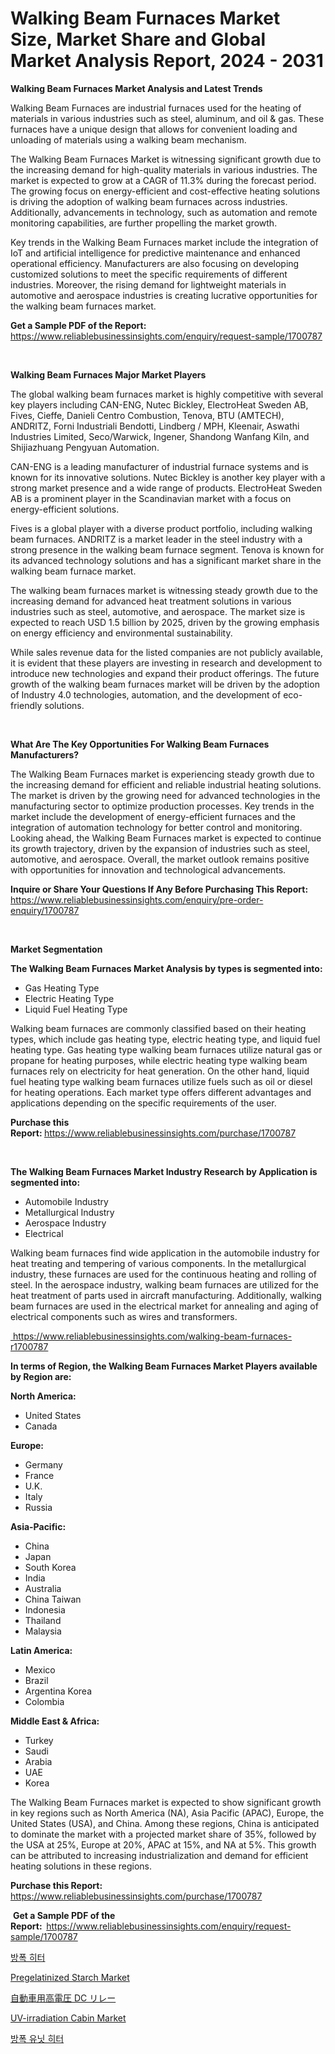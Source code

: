 <p><h1>Walking Beam Furnaces Market Size, Market Share and Global Market Analysis Report, 2024 - 2031</h1></p><p><strong>Walking Beam Furnaces Market Analysis and Latest Trends</strong></p>
<p><p>Walking Beam Furnaces are industrial furnaces used for the heating of materials in various industries such as steel, aluminum, and oil & gas. These furnaces have a unique design that allows for convenient loading and unloading of materials using a walking beam mechanism.</p><p>The Walking Beam Furnaces Market is witnessing significant growth due to the increasing demand for high-quality materials in various industries. The market is expected to grow at a CAGR of 11.3% during the forecast period. The growing focus on energy-efficient and cost-effective heating solutions is driving the adoption of walking beam furnaces across industries. Additionally, advancements in technology, such as automation and remote monitoring capabilities, are further propelling the market growth.</p><p>Key trends in the Walking Beam Furnaces market include the integration of IoT and artificial intelligence for predictive maintenance and enhanced operational efficiency. Manufacturers are also focusing on developing customized solutions to meet the specific requirements of different industries. Moreover, the rising demand for lightweight materials in automotive and aerospace industries is creating lucrative opportunities for the walking beam furnaces market.</p></p>
<p><strong>Get a Sample PDF of the Report:&nbsp;</strong> <a href="https://www.reliablebusinessinsights.com/enquiry/request-sample/1700787">https://www.reliablebusinessinsights.com/enquiry/request-sample/1700787</a></p>
<p>&nbsp;</p>
<p><strong>Walking Beam Furnaces Major Market Players</strong></p>
<p><p>The global walking beam furnaces market is highly competitive with several key players including CAN-ENG, Nutec Bickley, ElectroHeat Sweden AB, Fives, Cieffe, Danieli Centro Combustion, Tenova, BTU (AMTECH), ANDRITZ, Forni Industriali Bendotti, Lindberg / MPH, Kleenair, Aswathi Industries Limited, Seco/Warwick, Ingener, Shandong Wanfang Kiln, and Shijiazhuang Pengyuan Automation.</p><p>CAN-ENG is a leading manufacturer of industrial furnace systems and is known for its innovative solutions. Nutec Bickley is another key player with a strong market presence and a wide range of products. ElectroHeat Sweden AB is a prominent player in the Scandinavian market with a focus on energy-efficient solutions.</p><p>Fives is a global player with a diverse product portfolio, including walking beam furnaces. ANDRITZ is a market leader in the steel industry with a strong presence in the walking beam furnace segment. Tenova is known for its advanced technology solutions and has a significant market share in the walking beam furnace market.</p><p>The walking beam furnaces market is witnessing steady growth due to the increasing demand for advanced heat treatment solutions in various industries such as steel, automotive, and aerospace. The market size is expected to reach USD 1.5 billion by 2025, driven by the growing emphasis on energy efficiency and environmental sustainability.</p><p>While sales revenue data for the listed companies are not publicly available, it is evident that these players are investing in research and development to introduce new technologies and expand their product offerings. The future growth of the walking beam furnaces market will be driven by the adoption of Industry 4.0 technologies, automation, and the development of eco-friendly solutions.</p></p>
<p>&nbsp;</p>
<p><strong>What Are The Key Opportunities For Walking Beam Furnaces Manufacturers?</strong></p>
<p><p>The Walking Beam Furnaces market is experiencing steady growth due to the increasing demand for efficient and reliable industrial heating solutions. The market is driven by the growing need for advanced technologies in the manufacturing sector to optimize production processes. Key trends in the market include the development of energy-efficient furnaces and the integration of automation technology for better control and monitoring. Looking ahead, the Walking Beam Furnaces market is expected to continue its growth trajectory, driven by the expansion of industries such as steel, automotive, and aerospace. Overall, the market outlook remains positive with opportunities for innovation and technological advancements.</p></p>
<p><strong>Inquire or Share Your Questions If Any Before Purchasing This Report:</strong> <a href="https://www.reliablebusinessinsights.com/enquiry/pre-order-enquiry/1700787">https://www.reliablebusinessinsights.com/enquiry/pre-order-enquiry/1700787</a></p>
<p>&nbsp;</p>
<p><strong>Market Segmentation</strong></p>
<p><strong>The Walking Beam Furnaces Market Analysis by types is segmented into:</strong></p>
<p><ul><li>Gas Heating Type</li><li>Electric Heating Type</li><li>Liquid Fuel Heating Type</li></ul></p>
<p><p>Walking beam furnaces are commonly classified based on their heating types, which include gas heating type, electric heating type, and liquid fuel heating type. Gas heating type walking beam furnaces utilize natural gas or propane for heating purposes, while electric heating type walking beam furnaces rely on electricity for heat generation. On the other hand, liquid fuel heating type walking beam furnaces utilize fuels such as oil or diesel for heating operations. Each market type offers different advantages and applications depending on the specific requirements of the user.</p></p>
<p><strong>Purchase this Report:&nbsp;</strong><a href="https://www.reliablebusinessinsights.com/purchase/1700787">https://www.reliablebusinessinsights.com/purchase/1700787</a></p>
<p>&nbsp;</p>
<p><strong>The Walking Beam Furnaces Market Industry Research by Application is segmented into:</strong></p>
<p><ul><li>Automobile Industry</li><li>Metallurgical Industry</li><li>Aerospace Industry</li><li>Electrical</li></ul></p>
<p><p>Walking beam furnaces find wide application in the automobile industry for heat treating and tempering of various components. In the metallurgical industry, these furnaces are used for the continuous heating and rolling of steel. In the aerospace industry, walking beam furnaces are utilized for the heat treatment of parts used in aircraft manufacturing. Additionally, walking beam furnaces are used in the electrical market for annealing and aging of electrical components such as wires and transformers.</p></p>
<p><a href="https://www.reliablebusinessinsights.com/walking-beam-furnaces-r1700787">&nbsp;https://www.reliablebusinessinsights.com/walking-beam-furnaces-r1700787</a></p>
<p><strong>In terms of Region, the Walking Beam Furnaces Market Players available by Region are:</strong></p>
<p>
    <p> <strong> North America: </strong>
        <ul>
            <li>United States</li>
            <li>Canada</li>
        </ul>
        </p> 
    <p> <strong> Europe: </strong>
        <ul>
            <li>Germany</li>
            <li>France</li>
            <li>U.K.</li>
            <li>Italy</li>
            <li>Russia</li>
        </ul>
        </p> 
    <p> <strong> Asia-Pacific: </strong>
        <ul>
            <li>China</li>
            <li>Japan</li>
            <li>South Korea</li>
            <li>India</li>
            <li>Australia</li>
            <li>China Taiwan</li>
            <li>Indonesia</li>
            <li>Thailand</li>
            <li>Malaysia</li>
        </ul>
        </p> 
    <p> <strong> Latin America: </strong>
        <ul>
            <li>Mexico</li>
            <li>Brazil</li>
            <li>Argentina Korea</li>
            <li>Colombia</li>
        </ul>
        </p> 
    <p> <strong> Middle East & Africa: </strong>
        <ul>
            <li>Turkey</li>
            <li>Saudi</li>
            <li>Arabia</li>
            <li>UAE</li>
            <li>Korea</li>
        </ul>
    </p>
    </p>
<p><p>The Walking Beam Furnaces market is expected to show significant growth in key regions such as North America (NA), Asia Pacific (APAC), Europe, the United States (USA), and China. Among these regions, China is anticipated to dominate the market with a projected market share of 35%, followed by the USA at 25%, Europe at 20%, APAC at 15%, and NA at 5%. This growth can be attributed to increasing industrialization and demand for efficient heating solutions in these regions.</p></p>
<p><strong>Purchase this Report: </strong><a href="https://www.reliablebusinessinsights.com/purchase/1700787">https://www.reliablebusinessinsights.com/purchase/1700787</a></p>
<p>&nbsp;<strong>Get a Sample PDF of the Report:&nbsp;&nbsp;</strong><a href="https://www.reliablebusinessinsights.com/enquiry/request-sample/1700787">https://www.reliablebusinessinsights.com/enquiry/request-sample/1700787</a></p>
<p><strong></strong></p>
<p><p><a href="https://github.com/jimahmed0511/Market-Research-Report-List-1/blob/main/5189513109380.md">방폭 히터</a></p><p><a href="https://issuu.com/reportprime-2/docs/pregelatinized-starch-market-size-2030.pptx">Pregelatinized Starch Market</a></p><p><a href="https://github.com/dawson566/Market-Research-Report-List-1/blob/main/8858062123184.md">自動車用高電圧 DC リレー</a></p><p><a href="https://github.com/AndreanneHane2023/Market-Research-Report-List-1/blob/main/uv-irradiation-cabin-market.md">UV-irradiation Cabin Market</a></p><p><a href="https://github.com/ahmadrevanz10/Market-Research-Report-List-1/blob/main/5050553109381.md">방폭 유닛 히터</a></p></p>